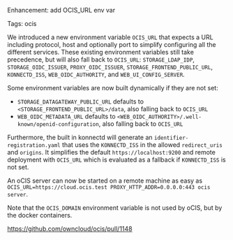Enhancement: add OCIS_URL env var

Tags: ocis

We introduced a new environment variable `OCIS_URL` that expects a URL including protocol, host and optionally port to simplify configuring all the different services. These existing environment variables still take precedence, but will also fall back to `OCIS_URL`: `STORAGE_LDAP_IDP`, `STORAGE_OIDC_ISSUER`, `PROXY_OIDC_ISSUER`, `STORAGE_FRONTEND_PUBLIC_URL`, `KONNECTD_ISS`, `WEB_OIDC_AUTHORITY`, and `WEB_UI_CONFIG_SERVER`.

Some environment variables are now built dynamically if they are not set: 
- `STORAGE_DATAGATEWAY_PUBLIC_URL` defaults to `<STORAGE_FRONTEND_PUBLIC_URL>/data`, also falling back to `OCIS_URL`
- `WEB_OIDC_METADATA_URL` defaults to `<WEB_OIDC_AUTHORITY>/.well-known/openid-configuration`, also falling back to `OCIS_URL`

Furthermore, the built in konnectd will generate an `identifier-registration.yaml` that uses the `KONNECTD_ISS` in the allowed `redirect_uris` and `origins`. It simplifies the default `https://localhost:9200` and remote deployment with `OCIS_URL` which is evaluated as a fallback if `KONNECTD_ISS` is not set.

An oCIS server can now be started on a remote machine as easy as `OCIS_URL=https://cloud.ocis.test PROXY_HTTP_ADDR=0.0.0.0:443 ocis server`.

Note that the `OCIS_DOMAIN` environment variable is not used by oCIS, but by the docker containers.

https://github.com/owncloud/ocis/pull/1148
